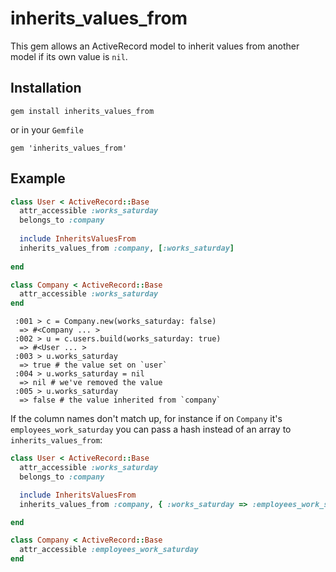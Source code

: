 inherits_values_from
====================

This gem allows an ActiveRecord model to inherit values from another model if its own value is `nil`.

Installation
------------

```
gem install inherits_values_from
```

or in your `Gemfile`

```
gem 'inherits_values_from'
```

Example
-------

```ruby
class User < ActiveRecord::Base
  attr_accessible :works_saturday
  belongs_to :company
  
  include InheritsValuesFrom
  inherits_values_from :company, [:works_saturday]
  
end

class Company < ActiveRecord::Base
  attr_accessible :works_saturday
end
```


```
 :001 > c = Company.new(works_saturday: false)
  => #<Company ... >
 :002 > u = c.users.build(works_saturday: true)
  => #<User ... >
 :003 > u.works_saturday
  => true # the value set on `user`
 :004 > u.works_saturday = nil
  => nil # we've removed the value
 :005 > u.works_saturday
  => false # the value inherited from `company`
```

If the column names don't match up, for instance if on `Company` it's `employees_work_saturday` you can pass a hash instead of an array to `inherits_values_from`:

```ruby
class User < ActiveRecord::Base
  attr_accessible :works_saturday
  belongs_to :company

  include InheritsValuesFrom
  inherits_values_from :company, { :works_saturday => :employees_work_saturday }

end

class Company < ActiveRecord::Base
  attr_accessible :employees_work_saturday
end
```